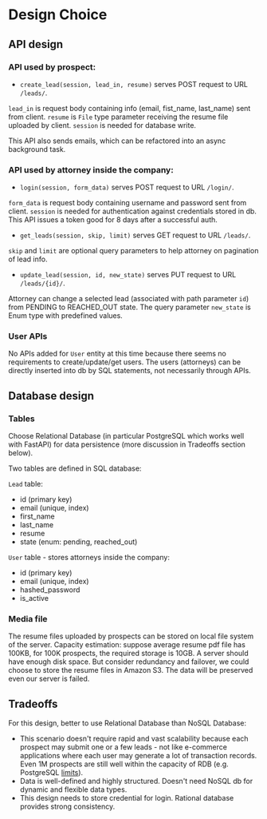 # Design Choice

## API design

### API used by prospect:

* `create_lead(session, lead_in, resume)`
serves POST request to URL `/leads/`. 

`lead_in` is request body containing info (email, fist_name, last_name) sent from client. `resume` is `File` type parameter 
receiving the resume file uploaded by client. `session` is needed for database write.

This API also sends emails, which can be refactored into an async background task.

### API used by attorney inside the company:

* `login(session, form_data)` serves POST request to URL `/login/`.

`form_data` is request body containing username and password sent from client. `session` is needed for authentication 
against credentials stored in db. This API issues a token good for 8 days after a successful auth.

* `get_leads(session, skip, limit)` serves GET request to URL `/leads/`.

`skip` and `limit` are optional query parameters to help attorney on pagination of lead info.


* `update_lead(session, id, new_state)` serves PUT request to URL `/leads/{id}/`.

Attorney can change a selected lead (associated with path parameter `id`) from PENDING to REACHED_OUT state. 
The query parameter `new_state` is Enum type with predefined values.

### User APIs
No APIs added for `User` entity at this time because there seems no requirements to
create/update/get users. The users (attorneys) can be directly inserted into db by SQL statements, not necessarily
through APIs.

## Database design

### Tables
Choose Relational Database (in particular PostgreSQL which works well with FastAPI) for data persistence (more discussion 
in Tradeoffs section below).

Two tables are defined in SQL database: 

`Lead` table:
* id (primary key)
* email (unique, index)
* first_name
* last_name
* resume
* state (enum: pending, reached_out)

`User` table - stores attorneys inside the company:
* id (primary key)
* email (unique, index)
* hashed_password
* is_active

### Media file
The resume files uploaded by prospects can be stored on local file system of the server. Capacity estimation: suppose 
average resume pdf file has 100KB, for 100K prospects, the required storage is 10GB. A server should have enough disk space.
But consider redundancy and failover, we could choose to store the resume files in Amazon S3. The data will be 
preserved even our server is failed.

## Tradeoffs
For this design, better to use Relational Database than NoSQL Database:
* This scenario doesn't require rapid and vast scalability 
because each prospect may submit one or a few leads - not like e-commerce applications where each user may generate
a lot of transaction records. Even 1M prospects are still well within the capacity of RDB (e.g. PostgreSQL 
[limits](https://www.postgresql.org/docs/current/limits.html)). 
* Data is well-defined and highly structured. Doesn't need NoSQL db for dynamic and flexible data types.
* This design needs to store credential for login. Rational database provides strong consistency.